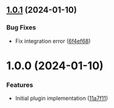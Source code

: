 ## [1.0.1](https://github.com/SoftwareAG/semantic-release-monorepo/compare/v1.0.0...v1.0.1) (2024-01-10)


### Bug Fixes

* Fix integration error ([6f4ef68](https://github.com/SoftwareAG/semantic-release-monorepo/commit/6f4ef68f770cc0f548fc1a7780c4e99b7a0543ac))

# 1.0.0 (2024-01-10)


### Features

* Initial plugin implementation ([11a7f11](https://github.com/SoftwareAG/semantic-release-monorepo/commit/11a7f113161469660c2e13576fe8ddccd4f5f249))
